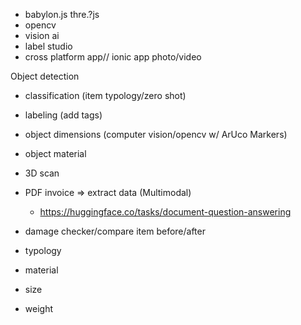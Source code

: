 - babylon.js thre.?js
- opencv
- vision ai
- label studio
- cross platform app// ionic app photo/video

Object detection

- classification (item typology/zero shot)
- labeling (add tags)
- object dimensions (computer vision/opencv w/ ArUco Markers)
- object material
- 3D scan
- PDF invoice => extract data (Multimodal)

  - https://huggingface.co/tasks/document-question-answering

- damage checker/compare item before/after

- typology
- material
- size
- weight
